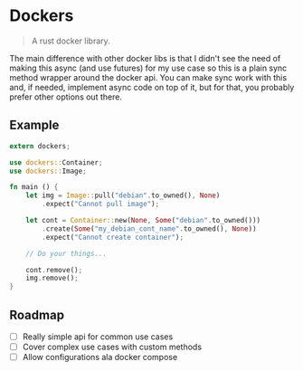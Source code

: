 # Dockers

> A rust docker library.

The main difference with other docker libs is that I didn't see the need of making this async (and use futures) for my use case so this is a plain sync method wrapper around the docker api. You can make sync work with this and, if needed, implement async code on top of it, but for that, you probably prefer other options out there.

## Example


```rust
extern dockers;

use dockers::Container;
use dockers::Image;

fn main () {
    let img = Image::pull("debian".to_owned(), None)
        .expect("Cannot pull image");

    let cont = Container::new(None, Some("debian".to_owned()))
        .create(Some("my_debian_cont_name".to_owned(), None))
        .expect("Cannot create container");

    // Do your things...

    cont.remove();
    img.remove();
}
```

## Roadmap
- [ ] Really simple api for common use cases
- [ ] Cover complex use cases with custom methods
- [ ] Allow configurations ala docker compose